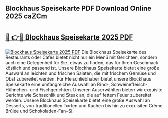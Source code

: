 ## Blockhaus Speisekarte PDF Download Online 2025 caZCm

# <h2><a href="http://gc6ortd.nevu.top/?p=Blockhaus+Speisekarte">🔗 👉🔴 Blockhaus Speisekarte 2025 PDF</a></h2>

[![Blockhaus Speisekarte 2025 PDF](https://i.imgur.com/dBaPXMq.png)](http://gc6ortd.nevu.top/?p=Blockhaus+Speisekarte)
Die Blockhaus Speisekarte des Restaurants oder Cafés bietet nicht nur ein Menü mit Gerichten, sondern auch eine Gelegenheit für Sie, etwas zu finden, das für Ihren Geschmack köstlich und passend ist. Unsere Blockhaus Speisekarte bietet eine große Auswahl an leichten und frischen Salaten, die mit frischem Gemüse und Obst zubereitet werden. Für Fleischliebhaber bietet unsere Blockhaus Speisekarte eine umfangreiche Auswahl an Rind-, Schweinefleisch-, Hühnchen- und Fischgerichten. Unseren Auserwählten bieten wir exquisite Gerichte wie Schaschlik und Steak an, die auf fettem Feuer zubereitet werden. Unsere Blockhaus Speisekarte bietet eine große Auswahl an Desserts, von traditionellen Torten und Kuchen bis hin zu exquisiten Crème Brûlée und Schokoladen-Fan-Si.
